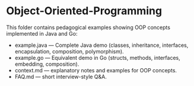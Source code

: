 # Object-Oriented-Programming

This folder contains pedagogical examples showing OOP concepts implemented in Java and Go:
- example.java — Complete Java demo (classes, inheritance, interfaces, encapsulation, composition, polymorphism).
- example.go — Equivalent demo in Go (structs, methods, interfaces, embedding, composition).
- context.md — explanatory notes and examples for OOP concepts.
- FAQ.md — short interview-style Q&A.